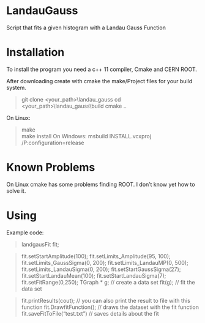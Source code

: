 LandauGauss
===========

Script that fits a given histogram with a Landau Gauss Function


# Installation
To install the program you need a c++ 11 compiler, Cmake and CERN ROOT.

After downloading create with cmake the make/Project files for your build system. 
> git clone <url>  <your_path>\landau_gauss
> cd <your_path>\landau_gauss\build
> cmake ..

On Linux:
> make  
> make install
On Windows:
> msbuild INSTALL.vcxproj /P:configuration=release

# Known Problems 
On Linux cmake has some problems finding ROOT. I don’t know  yet how to solve it. 

# Using

Example code: 

>  landgausFit fit;
  
>  fit.setStartAmplitude(100);
>  fit.setLimits_Amplitude(95, 100);
>  fit.setLimits_GaussSigma(0, 200);
>  fit.setLimits_LandauMP(0, 500);
>  fit.setLimits_LandauSigma(0, 200);
>  fit.setStartGaussSigma(27);
>  fit.setStartLandauMean(100);
>  fit.setStartLandauSigma(7);
>  fit.setFitRange(0,250);
>  TGraph * g; // create a data set
>  fit(g);  // fit the data set

>  fit.printResults(cout);  // you can also print the result to file with this function 
>  fit.DrawfitFunction(); // draws the dataset with the fit function 
>  fit.saveFitToFile(“test.txt”) // saves details about the fit

